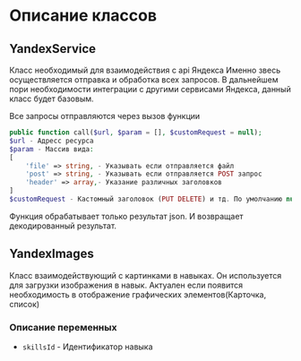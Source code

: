 # Описание классов

## YandexService
Класс необходимый для взаимодействия с api Яндекса
Именно звесь осуществляется отправка и обработка всех запросов.
В дальнейшем пори необходимости интеграции с другими сервисами Яндекса, данный класс будет базовым.

Все запросы отправляются через вызов функции
```php
public function call($url, $param = [], $customRequest = null);
$url - Адресс ресурса
$param - Массив вида:
[
    'file' => string, - Указывать если отправляется файл
    'post' => string, - Указывать если отправляется POST запрос
    'header' => array,- Указание различных заголовков
]
$customRequest - Кастомный заголовок (PUT DELETE) и тд. По умолчанию null
```
Функция обрабатывает только результат json. И возвращает декодированный результат.

## YandexImages
Класс взаимодействующий с картинками в навыках.
Он используется для загрузки изображения в навык.
Актуален если появится необходимость в отображение графических элементов(Карточка, список)
### Описание переменных
- `skillsId` - Идентификатор навыка